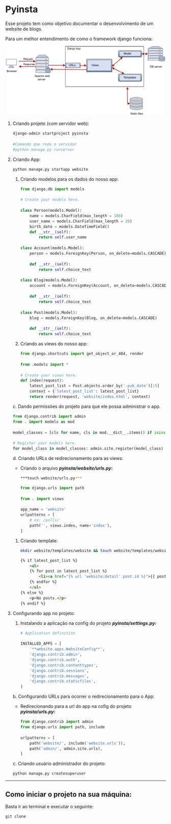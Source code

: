# Pyinsta

Esse projeto tem como objetivo documentar o desenvolvimento de um website de blogs.

Para um melhor entendimento de como o framework django funciona:

![Untitled](README/Untitled.png)

1. Criando projeto (com servidor web):
    
    ```bash
    django-admin startproject pyinsta
    
    #Comando que roda o servidor
    #python manage.py runserver
    ```
    
2. Criando App:
    
    ```bash
    python manage.py startapp website
    ```
    
    1. Criando modelos para os dados do nosso app:
        
        ```python
        from django.db import models
        
        # Create your models here.
        
        class Person(models.Model):
        	name = models.CharField(max_length = 100)
        	user_name = models.CharField(max_length = 20)
        	birth_date = models.DateTimeField()
        	def __str__(self):
        		return self.user_name
        
        class Account(models.Model):
        	person = models.ForeignKey(Person, on_delete=models.CASCADE)
        
        	def __str__(self):
        		return self.choice_text
        
        class Blog(models.Model):
        	account = models.ForeignKey(Account, on_delete=models.CASCADE)
        
        	def __str__(self):
        		return self.choice_text
        
        class Post(models.Model):
        	blog = models.ForeignKey(Blog, on_delete=models.CASCADE)
        	
        	def __str__(self):
        		return self.choice_text
        ```
        
    2. Criando as views do nosso app:
        
        ```python
        from django.shortcuts import get_object_or_404, render
        
        from .models import *
        
        # Create your views here.
        def index(request):
            latest_post_list = Post.objects.order_by('-pub_date')[:5]
            context = {'latest_post_list': latest_post_list}
            return render(request, 'website/index.html', context)
        ```
        
    
    c. Dando permissões do projeto para que ele possa administrar o app.
    
    ```python
    from django.contrib import admin
    from . import models as mod
    
    model_classes = [cls for name, cls in mod.__dict__.items() if isinstance(cls, type)]
    
    # Register your models here.
    for model_class in model_classes: admin.site.register(model_class)
    ```
    
    d. Criando URLs de redirecionamento para as views:
    
    - Criando o arquivo ***pyinsta/website/urls.py:***
        
        ```bash
        ***touch website/urls.py***
        ```
        
        ```python
        from django.urls import path
        
        from . import views
        
        app_name = 'website'
        urlpatterns = [
            # ex: /polls/
            path('', views.index, name='index'),
        ]
        ```
        
    1. Criando template:
        
        ```bash
        mkdir website/templates/website && touch website/templates/website/index.html
        ```
        
        ```html
        {% if latest_post_list %}
            <ul>
            {% for post in latest_post_list %}
                <li><a href="{% url 'website:detail' post.id %}">{{ post.question_text }}</a></li>
            {% endfor %}
            </ul>
        {% else %}
            <p>No posts.</p>
        {% endif %}
        ```
        
3. Configurando app no projeto:
    1. Instalando a aplicação na config do projeto ***pyinsta/settings.py:***
        
        ```python
        # Application definition
        
        INSTALLED_APPS = [
            '**website.apps.WebsiteConfig**',
            'django.contrib.admin',
            'django.contrib.auth',
            'django.contrib.contenttypes',
            'django.contrib.sessions',
            'django.contrib.messages',
            'django.contrib.staticfiles',
        ]
        ```
        
    
    b. Configurando URLs para ocorrer o redirecionamento para o App:
    
    - Redirecionando para a url do app na cofig do projeto ***pyinsta/urls.py:***
        
        ```python
        from django.contrib import admin
        from django.urls import path, include
        
        urlpatterns = [
            path('website/', include('website.urls')),
            path('admin/', admin.site.urls),
        ]
        ```
        
    
    c. Criando usuário administrador do projeto:
    
    ```python
    python manage.py createsuperuser
    ```
    

---

## Como iniciar o projeto na sua máquina:

Basta ir ao terminal e executar o seguinte:

```python
git clone 
```
